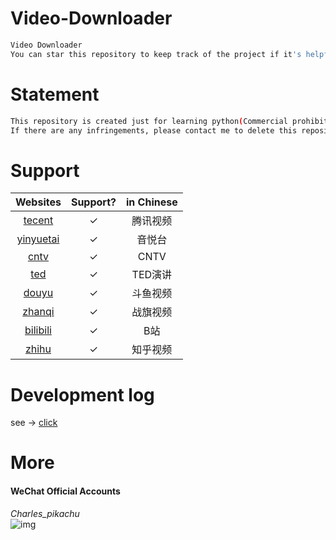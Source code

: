 # Video-Downloader
```sh
Video Downloader  
You can star this repository to keep track of the project if it's helpful for you, thank you for your support.
```


# Statement
```sh
This repository is created just for learning python(Commercial prohibition). 
If there are any infringements, please contact me to delete this repository.
```


# Support
|  Websites                                         |   Support?  |  in Chinese          |
|  :----:                                           |   :----:    |  :----:              |
|  [tecent](https://v.qq.com/)                      |   ✓         |  腾讯视频            |
|  [yinyuetai](http://www.yinyuetai.com)            |   ✓         |  音悦台              |
|  [cntv](http://tv.cntv.cn/)                       |   ✓         |  CNTV                |
|  [ted](https://www.ted.com/talks?language=zh-cn)  |   ✓         |  TED演讲             |
|  [douyu](https://www.douyu.com/)                  |   ✓         |  斗鱼视频            |
|  [zhanqi](https://videos.zhanqi.tv/)              |   ✓         |  战旗视频            |
|  [bilibili](https://www.bilibili.com/)            |   ✓         |  B站                 |
|  [zhihu](https://www.zhihu.com/)                  |   ✓         |  知乎视频            |


# Development log
see → [click](./developmentlog)


# More
#### WeChat Official Accounts
*Charles_pikachu*  
![img](./Screenshot/pikachu.jpg)
